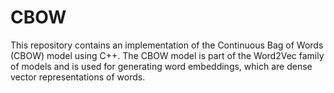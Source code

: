 # CBOW
This repository contains an implementation of the Continuous Bag of Words (CBOW) model using C++. The CBOW model is part of the Word2Vec family of models and is used for generating word embeddings, which are dense vector representations of words.
